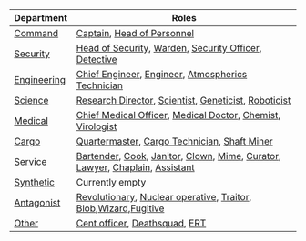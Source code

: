 | Department                          | Roles                                                        |
| ----------------------------------- | ------------------------------------------------------------ |
| [Command](Roles.md#command)         | [Captain](Captain.md), [Head of Personnel](HoP.md) |
| [Security](Roles.md#security)       | [Head of Security](Head-of-Security.md), [Warden](Warden.md), [Security Officer](Security.md), [Detective](Detective.md) |
| [Engineering](Roles.md#engineering) | [Chief Engineer](Chief-Engineer.md), [Engineer](Engineer.md), [Atmospherics Technician](Atmospherics-Technician.md) |
| [Science](Roles.md#science)         | [Research Director](Research-Director.md), [Scientist](Scientist.md), [Geneticist](Geneticist.md), [Roboticist](Roboticist.md) |
| [Medical](Roles.md#medical)         | [Chief Medical Officer](Chief-Medical-Officer.md), [Medical Doctor](Medical-Doctor.md), [Chemist](Chemist.md), [Virologist](Virologist.md) |
| [Cargo](Roles.md#cargo)             | [Quartermaster](Quartermaster.md), [Cargo Technician](Cargo-Technician.md), [Shaft Miner](Shaft-Miner.md) |
| [Service](Roles.md#service)         | [Bartender](Bartender.md), [Cook](Cook.md), [Janitor](Janitor.md), [Clown](Clown.md), [Mime](Mime.md), [Curator](Curator.md), [Lawyer](Lawyer.md), [Chaplain](Chaplain.md), [Assistant](Assistant.md) |
| [Synthetic](Roles.md#synthetic)     | Currently empty |
| [Antagonist](Roles.md#antagonist)   | [Revolutionary](Cargonia.md), [Nuclear operative](Nuclear-Emergency.md), [Traitor](Traitor.md), [Blob](Blob.md),[Wizard](Wizard.md),[Fugitive](Fugitive.md) |
| [Other](Roles.md#other)             | [Cent officer](Central-Command-Officer.md), [Deathsquad](Death-Squad.md), [ERT](Emergency-Response-Team.md) |
